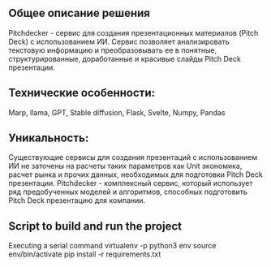 ## Общее описание решения
Pitchdecker  - сервис для создания презентационных материалов (Pitch Deck) с использованием ИИ. Сервис позволяет анализировать текстовую информацию и преобразовывать ее в понятные, 
структурированные, доработанные и красивые слайды Pitch Deck презентации.

## Технические особенности:

Marp, llama, GPT, Stable diffusion, Flask, Svelte, Numpy, Pandas

## Уникальность:

Существующие сервисы для создания презентаций с использованием ИИ не заточены на расчеты таких параметров как Unit экономика, расчет рынка и прочих данных, необходимых для подготовки Pitch Deck презентации. 
Pitchdecker - комплексный сервис, который использует ряд предобученных моделей и алгоритмов, способных подготовить Pitch Deck презентацию для компании.

## Script to build and run the project
Executing a serial command
virtualenv -p python3 env
source env/bin/activate
pip install -r requirements.txt

